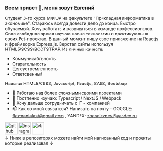 ### Всем привет 👋, меня зовут **Евгений**
Студент 3-го курса МФЮА на факультете "Прикладная информатика в экономике". Стараюсь всегда довести дело до конца. Быстро обучаемый. Хочу работать и развиваться в команде профессионалов. Свое свободное время изучаю новые технологии и практикуюсь на своих Pet-проектах. В данный момент пишу свое приложение на Reactjs и фреймворке Express.js. Верстал сайты используя HTML5/SCSS/BOOTSTRAP.
Из личных качеств: 
- Коммуникабльность
- Старательность
- Целеустремленность
- Ответсвенный

Навыки: HTML5/CSS3, Javascript, Reactjs, SASS, Bootstrap

- 🔭 Работаю над более сложными своими проектами 
- 🌱 Постпенно изучаю: Typescript / NextJS / Webpack
- 👯 Хочу дальше сотрудничать с IT - компанией  
- 📫 Как со мной связаться? Написать на почту - GOOGLE: flexmanialast@gmail.com , YANDEX: zheseleznev@yandex.ru


[<img src='https://cdn.jsdelivr.net/npm/simple-icons@3.0.1/icons/github.svg' alt='github' height='40'>](https://github.com/Zh3kka)     [<img src='https://cdn.jsdelivr.net/npm/simple-icons@3.0.1/icons/instagram.svg' alt='instagram' height='40'>](https://www.instagram.com/@zheka_j/)     [<img src='https://cdn.jsdelivr.net/npm/simple-icons@3.0.1/icons/vk.svg' alt='vk' height='40'>](https://vk.com/za1kano)  
↓ Ниже в репозиторях можете найти мой написанный код и проекты которые реализовал ↓


